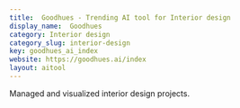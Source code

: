 ```yaml
---
title:  Goodhues - Trending AI tool for Interior design
display_name:  Goodhues
category: Interior design
category_slug: interior-design
key: goodhues_ai_index
website: https://goodhues.ai/index
layout: aitool
---
```


Managed and visualized interior design projects.
